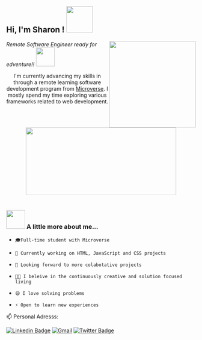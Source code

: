 
<h2> Hi, I'm Sharon ! <img src="https://media.giphy.com/media/26Fxy3Iz1ari8oytO/giphy.gif" width="70"></h2>
<img align='right' src="https://media.giphy.com/media/dWxO36Jzd6bTSt5dIY/giphy.gif" width="230">
<p><em>Remote Software Engineer ready for edventure!!    </em><img src= "https://media.giphy.com/media/3pZipqyo1sqHDfJGtz/giphy.gif" width="50"></p>                         



<p align="center"> I'm currently advancing my skills in through a remote learning software development program from <a href="https://www.microverse.org/">Microverse</a>. I mostly spend my time exploring various frameworks related to web development.</p>
<div align="center">
  
<img align="center" src="https://media.giphy.com/media/RbDKaczqWovIugyJmW/giphy.gif" width="400" height="180" />

</div>
<!-- - <p>You can check out my portfolio <a href="[https://somdotta-dev.netlify.app/](https://github.com/TuyishimireEric/TuyishimireEric.github.io)">here</a><img src="https://media.giphy.com/media/cKPse5DZaptID3YAMK/giphy.gif" width="60"></p> -->
<br>

### <img src="https://media.giphy.com/media/kbVuid1Ak3uEHJUMVO/giphy.gif" width="50"> A little more about me...  

-     🎓Full-time student with Microverse 
-     🔭 Currently working on HTML, JavaScript and CSS projects
-     👯 Looking forward to more colabotative projects 
-     💪🏼 I beleive in the continuously creative and solution focused living
  
-     😄 I love solving problems
-     ⚡ Open to learn new experiences

📫 Personal Adresss:

[![Linkedin Badge](https://img.shields.io/badge/-Sharon%20Odhiambo-blue?style=flat-square&logo=Linkedin&logoColor=white&link=https://www.linkedin.com/in/sharonodhiambo/)](https://www.linkedin.com/in/sharon-odhiambo-4333a0163/)    [![Gmail](https://img.shields.io/badge/-GMAIL-D14836?style=for-the-badge&logo=gmail&logoColor=white)](mailto:sharon.odhiambo100@gmail.com)   [![Twitter Badge](https://img.shields.io/badge/-@sharonvictor16_-1ca0f1?style=flat-square&labelColor=1ca0f1&logo=twitter&logoColor=white&link=https://twitter.com/miss_elliev)](https://twitter.com/sharonvictor16)
